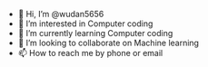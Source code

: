 - 👋 Hi, I’m @wudan5656
- 👀 I’m interested in Computer coding
- 🌱 I’m currently learning Computer coding
- 💞️ I’m looking to collaborate on Machine learning
- 📫 How to reach me by phone or email

<!---
wudan5656/wudan5656 is a ✨ special ✨ repository because its `README.md` (this file) appears on your GitHub profile.
You can click the Preview link to take a look at your changes.
--->

